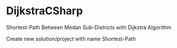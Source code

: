 # DijkstraCSharp
Shortest-Path Between Medan Sub-Districts with Dijkstra Algorithm

Create new solution/project with name Shortest-Path

